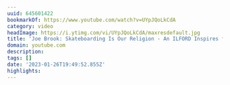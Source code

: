 ```yaml
---
uuid: 645601422
bookmarkOf: https://www.youtube.com/watch?v=UYpJQoLkCdA
category: video
headImage: https://i.ytimg.com/vi/UYpJQoLkCdA/maxresdefault.jpg
title: 'Joe Brook: Skateboarding Is Our Religion - An ILFORD Inspires film'
domain: youtube.com
description:
tags: []
date: '2023-01-26T19:49:52.855Z'
highlights:
---
```




